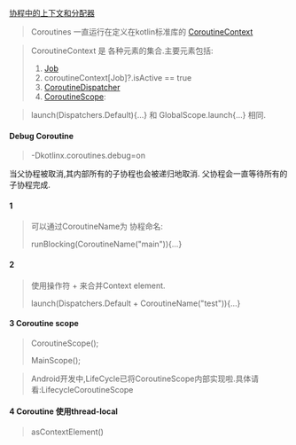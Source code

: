 [协程中的上下文和分配器](https://kotlinlang.org/docs/reference/coroutines/coroutine-context-and-dispatchers.html#coroutine-context-and-dispatchers)

> Coroutines 一直运行在定义在kotlin标准库的 [CoroutineContext](https://kotlinlang.org/api/latest/jvm/stdlib/kotlin.coroutines/-coroutine-context/)

> CoroutineContext 是 各种元素的集合.主要元素包括:
>1. [Job](https://kotlin.github.io/kotlinx.coroutines/kotlinx-coroutines-core/kotlinx.coroutines/-job/index.html)
>   1. coroutineContext[Job]?.isActive == true
>2. [CoroutineDispatcher](https://kotlin.github.io/kotlinx.coroutines/kotlinx-coroutines-core/kotlinx.coroutines/-coroutine-dispatcher/index.html)
>3. [CoroutineScope](https://kotlin.github.io/kotlinx.coroutines/kotlinx-coroutines-core/kotlinx.coroutines/-coroutine-scope/index.html):

> launch(Dispatchers.Default){...} 和 GlobalScope.launch{...} 相同.
>
#### Debug Coroutine
> -Dkotlinx.coroutines.debug=on


当父协程被取消,其内部所有的子协程也会被递归地取消.
父协程会一直等待所有的子协程完成.

#### 1
> 可以通过CoroutineName为 协程命名:
>
> runBlocking(CoroutineName("main")){...}
#### 2
> 使用操作符 + 来合并Context element.
>
> launch(Dispatchers.Default + CoroutineName("test")){...}
>
#### 3 Coroutine scope
> CoroutineScope();
>
> MainScope();

> Android开发中,LifeCycle已将CoroutineScope内部实现啦.具体请看:LifecycleCoroutineScope
#### 4 Coroutine 使用thread-local
> asContextElement()

